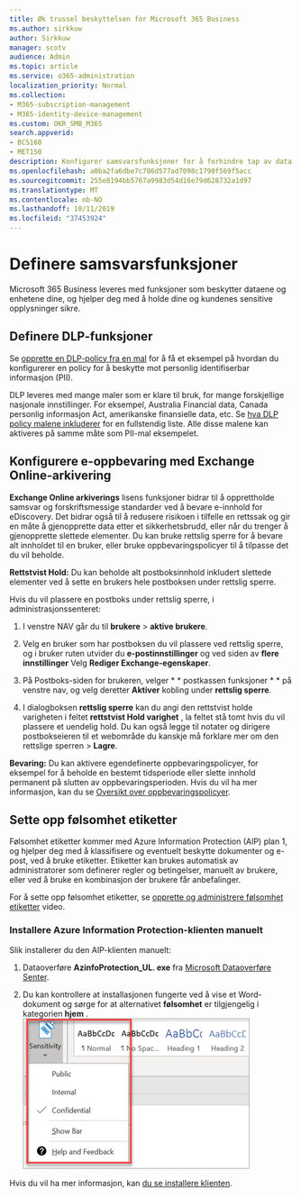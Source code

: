 ```yaml
---
title: Øk trussel beskyttelsen for Microsoft 365 Business
ms.author: sirkkuw
author: Sirkkuw
manager: scotv
audience: Admin
ms.topic: article
ms.service: o365-administration
localization_priority: Normal
ms.collection:
- M365-subscription-management
- M365-identity-device-management
ms.custom: OKR_SMB_M365
search.appverid:
- BCS160
- MET150
description: Konfigurer samsvarsfunksjoner for å forhindre tap av data og merke sensitive data.
ms.openlocfilehash: a0ba2fa6dbe7c786d577ad7098c1790f569f5acc
ms.sourcegitcommit: 255e8194bb5767a9983d54d16e79d628732a1d97
ms.translationtype: MT
ms.contentlocale: nb-NO
ms.lasthandoff: 10/11/2019
ms.locfileid: "37453924"
---
```

# <a name="set-up-compliance-features"></a>Definere samsvarsfunksjoner

Microsoft 365 Business leveres med funksjoner som beskytter dataene og enhetene dine, og hjelper deg med å holde dine og kundenes sensitive opplysninger sikre.

## <a name="set-up-dlp-features"></a>Definere DLP-funksjoner

Se [opprette en DLP-policy fra en mal](https://support.office.com/article/59414438-99f5-488b-975c-5023f2254369) for å få et eksempel på hvordan du konfigurerer en policy for å beskytte mot personlig identifiserbar informasjon (PII). 
  
DLP leveres med mange maler som er klare til bruk, for mange forskjellige nasjonale innstillinger. For eksempel, Australia Financial data, Canada personlig informasjon Act, amerikanske finansielle data, etc. Se [hva DLP policy malene inkluderer](https://support.office.com/article/c2e588d3-8f4f-4937-a286-8c399f28953a) for en fullstendig liste. Alle disse malene kan aktiveres på samme måte som PII-mal eksempelet. 
  
## <a name="set-up-email-retention-with-exchange-online-archiving"></a>Konfigurere e-oppbevaring med Exchange Online-arkivering

 **Exchange Online arkiverings** lisens funksjoner bidrar til å opprettholde samsvar og forskriftsmessige standarder ved å bevare e-innhold for eDiscovery. Det bidrar også til å redusere risikoen i tilfelle en rettssak og gir en måte å gjenopprette data etter et sikkerhetsbrudd, eller når du trenger å gjenopprette slettede elementer. Du kan bruke rettslig sperre for å bevare alt innholdet til en bruker, eller bruke oppbevaringspolicyer til å tilpasse det du vil beholde.
  
**Rettstvist Hold:** Du kan beholde alt postboksinnhold inkludert slettede elementer ved å sette en brukers hele postboksen under rettslig sperre. 
    
Hvis du vil plassere en postboks under rettslig sperre, i administrasjonssenteret:
    
1. I venstre NAV går du til **brukere** \> **aktive brukere**.
    
2. Velg en bruker som har postboksen du vil plassere ved rettslig sperre, og i bruker ruten utvider du **e-postinnstillinger** og ved siden av **flere innstillinger** Velg **Rediger Exchange-egenskaper**.
    
3. På Postboks-siden for brukeren, velger * * postkassen funksjoner * * på venstre nav, og velg deretter **Aktiver** kobling under **rettslig sperre**.
    
4. I dialogboksen **rettslig sperre** kan du angi den rettstvist holde varigheten i feltet **rettstvist Hold varighet** , la feltet stå tomt hvis du vil plassere et uendelig hold. Du kan også legge til notater og dirigere postbokseieren til et webområde du kanskje må forklare mer om den rettslige sperren \> **Lagre**.
    
**Bevaring:** Du kan aktivere egendefinerte oppbevaringspolicyer, for eksempel for å beholde en bestemt tidsperiode eller slette innhold permanent på slutten av oppbevaringsperioden. Hvis du vil ha mer informasjon, kan du se [Oversikt over oppbevaringspolicyer](https://support.office.com/article/5e377752-700d-4870-9b6d-12bfc12d2423).

## <a name="set-up-sensitivity-labels"></a>Sette opp følsomhet etiketter

Følsomhet etiketter kommer med Azure Information Protection (AIP) plan 1, og hjelper deg med å klassifisere og eventuelt beskytte dokumenter og e-post, ved å bruke etiketter. Etiketter kan brukes automatisk av administratorer som definerer regler og betingelser, manuelt av brukere, eller ved å bruke en kombinasjon der brukere får anbefalinger.

For å sette opp følsomhet etiketter, se [opprette og administrere følsomhet etiketter](https://support.office.com/en-us/article/2fb96b54-7dd2-4f0c-ac8d-170790d4b8b9) video.



### <a name="install-the-azure-information-protection-client-manually"></a>Installere Azure Information Protection-klienten manuelt

Slik installerer du den AIP-klienten manuelt:

1. Dataoverføre **AzinfoProtection_UL. exe** fra [Microsoft Dataoverføre Senter](https://www.microsoft.com/download/details.aspx?id=53018).
 
2. Du kan kontrollere at installasjonen fungerte ved å vise et Word-dokument og sørge for at alternativet **følsomhet** er tilgjengelig i kategorien **hjem** .
<br/>![Kategorien beskyttelse i et Word-dokument.](media/word-sensitivity.png)

Hvis du vil ha mer informasjon, kan [du se installere klienten](https://docs.microsoft.com/azure/information-protection/infoprotect-tutorial-step3).
